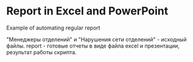 # Report in Excel and PowerPoint
Example of automating regular report

"Менеджеры отделений" и "Нарушения сети отделений" - исходный файлы.
report - готовые отчеты в виде файла excel и презентации, результат работы скрипта.
